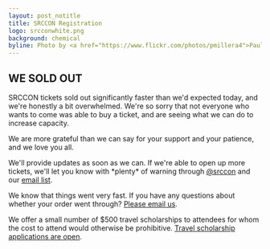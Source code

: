 ```yaml
---
layout: post_notitle
title: SRCCON Registration
logo: srcconwhite.png
background: chemical
byline: Photo by <a href="https://www.flickr.com/photos/pmillera4">Paul Miller</a>
---
```

<div id = "apologybox">
<h2>WE SOLD OUT</h2>
<p>SRCCON tickets sold out significantly faster than we'd expected today, and we're honestly a bit overwhelmed. We're so sorry that not everyone who wants to come was able to buy a ticket, and are seeing what we can do to increase capacity.

<p>We are more grateful than we can say for your support and your patience, and we love you all.

<p>We'll provide updates as soon as we can. If we're able to open up more tickets, we'll let you know with *plenty* of warning through <a href="http://twitter.com/srccon">@srccon</a> and our <a href="https://source.opennews.org/en-US/subscribe/">email list</a>.
</div>

We know that things went very fast. If you have any questions about whether your order went through? [Please email us](mailto:srccon@opennews.org).

We offer a small number of $500 travel scholarships to attendees for whom the cost to attend would otherwise be prohibitive. [Travel scholarship applications are open](/scholarships).
